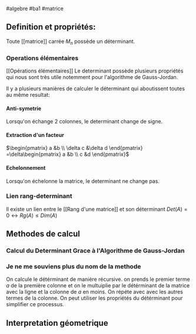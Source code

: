 #algebre #ba1 #matrice 
## Definition et propriétés:
Toute [[matrice]] carrée $M_{n}$ possède un déterminant.
### Operations élémentaires
[[Opérations élémentaires]]
Le determinant possède plusieurs propriétés qui nous sont très utile notemment pour l'algorithme de Gauss-Jordan.

Il y a plusieurs manières de calculer le déterminant qui aboutissent toutes au même resultat:
#### Anti-symetrie
Lorsqu'on échange 2 colonnes, le determinant change de signe.
#### Extraction d'un facteur
$\begin{pmatrix} a &b \\ \delta c &\delta d \end{pmatrix} =\delta\begin{pmatrix} a &b \\ c &d \end{pmatrix}$
#### Echelonnement
Lorsqu'on échelonne la matrice, le determinant ne change pas.
### Lien rang-determinant
Il existe un lien entre le [[Rang d'une matrice]] et son déterminant
$Det(A)= 0 \leftrightarrow Rg(A) \leq Dim(A)$
## Methodes de calcul
### Calcul du Determinant Grace à l'Algorithme de Gauss-Jordan
### Je ne me souviens plus du nom de la methode
On calcule le détérminant de manière récursive.
on prends le premier terme $a$ de la première colonne et on le multuiplie par le détérminant de la matrice avec la ligne et la colonne de $a$ en moins. On répéte avec avec les autres termes de la colonne.
On peut utiliser les propriétés du détérminant pour simplifier ce processus.
## Interpretation géometrique